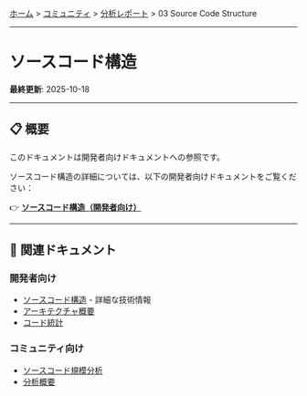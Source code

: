[ホーム](../../README.md) > [コミュニティ](../README.md) > [分析レポート](README.md) > 03 Source Code Structure

---

# ソースコード構造

**最終更新**: 2025-10-18

---

## 📋 概要

このドキュメントは開発者向けドキュメントへの参照です。

ソースコード構造の詳細については、以下の開発者向けドキュメントをご覧ください：

👉 **[ソースコード構造（開発者向け）](../../02_for-developers/02_architecture/03_source-code-structure.md)**

---

## 🔗 関連ドキュメント

### 開発者向け
- [ソースコード構造](../../02_for-developers/02_architecture/03_source-code-structure.md) - 詳細な技術情報
- [アーキテクチャ概要](../../02_for-developers/02_architecture/README.md)
- [コード統計](../../02_for-developers/02_architecture/04_code-statistics.md)

### コミュニティ向け
- [ソースコード規模分析](02_source-code-scale-analysis.md)
- [分析概要](README.md)
